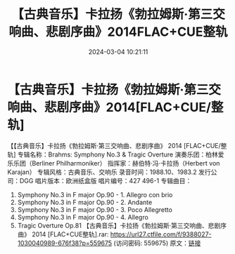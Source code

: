 ﻿---
title: 【古典音乐】卡拉扬《勃拉姆斯·第三交响曲、悲剧序曲》2014FLAC+CUE整轨
date: 2024-03-04 10:21:11
categories: 古典音乐、新世纪、纯音雅乐
tags: 纯音雅乐
---
# 【古典音乐】卡拉扬《勃拉姆斯·第三交响曲、悲剧序曲》2014[FLAC+CUE/整轨]

【【古典音乐】卡拉扬《勃拉姆斯·第三交响曲、悲剧序曲》 2014
[FLAC+CUE/整轨]
专辑名称：Brahms: Symphony No.3 & Tragic Overture
演奏乐团：柏林爱乐乐团（Berliner Philharmoniker）
指挥家：赫伯特·冯·卡拉扬（Herbert von Karajan）
专辑风格：古典音乐、交响乐
录音时间：1988.10、1983.2
发行公司：DGG
唱片版本：欧洲纸盒版
唱片编号：427 496-1
专辑曲目：
01. Symphony No.3 in F major Op.90 - 1. Allegro con brio
02. Symphony No.3 in F major Op.90 - 2. Andante
03. Symphony No.3 in F major Op.90 - 3. Poco Allegretto
04. Symphony No.3 in F major Op.90 - 4. Allegro
05. Tragic Overture Op.81
【古典音乐】卡拉扬《勃拉姆斯·第三交响曲、悲剧序曲》 2014
[FLAC+CUE整轨].rar: https://url27.ctfile.com/f/9388027-1030040989-676f38?p=559675
(访问密码: 559675)
原文：[链接](https://blog.sina.com.cn/s/blog_1647c7e76010314kw.html)